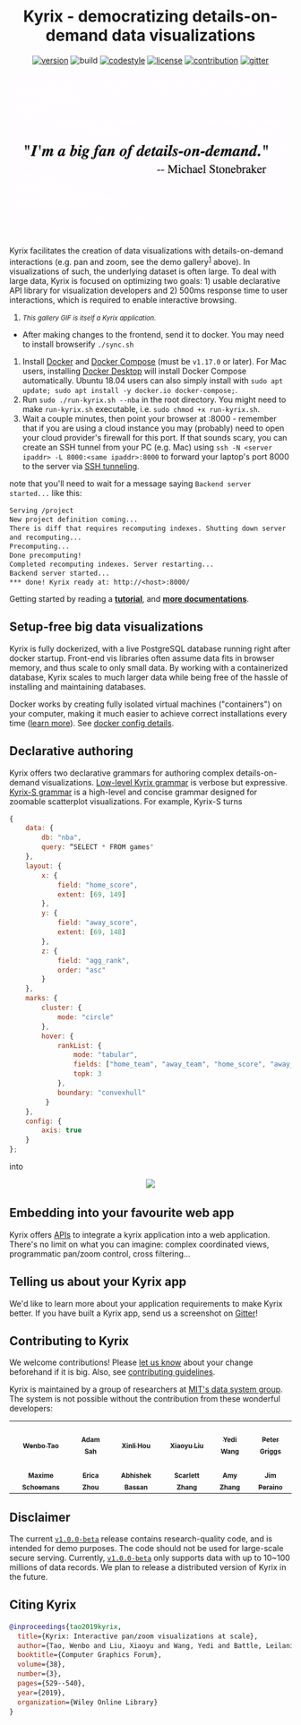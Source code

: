 <h1 align="center" style="border-bottom: none;"> Kyrix - democratizing details-on-demand data visualizations </h1>

<p align="center">
<a href="https://github.com/tracyhenry/Kyrix/releases/tag/v1.0.0-beta"><img src="https://img.shields.io/badge/release-v1.0.0--beta-orange" alt="version"/></a>
<img src="https://travis-ci.org/tracyhenry/Kyrix.svg?branch=master" alt="build"/>
<a href="https://github.com/prettier/prettier" target="_blank"><img src="https://img.shields.io/badge/code_style-prettier-ff69b4.svg" alt="codestyle"/></a>
<a href="https://github.com/tracyhenry/Kyrix/blob/master/LICENSE" target="_blank"><img src="https://img.shields.io/apm/l/atomic-design-ui.svg" alt="license"/></a>
<a href="https://github.com/tracyhenry/Kyrix/wiki/How-to-Contribute" target="_blank"><img src="https://img.shields.io/badge/contributions-welcome-brightgreen.svg?style=flat" alt="contribution"/></a>
<a href="https://gitter.im/kyrix-mit/kyrix" target="_blank"><img src="https://img.shields.io/badge/chat-gitter-yellow" alt="gitter"/></a>
</p>

<p align="center">
  <img src="https://github.com/tracyhenry/Kyrix-gallery/blob/master/gallery.gif" width="700" />
</p>

Kyrix facilitates the creation of data visualizations with details-on-demand interactions (e.g. pan and zoom, see the demo gallery<sup>[1](#f1)</sup> above). In visualizations of such, the underlying dataset is often large. To deal with large data, Kyrix is focused on optimizing two goals: 1) usable declarative API library for visualization developers and 2) 500ms response time to user interactions, which is required to enable interactive browsing. 

   1. <small id="f1"> _This gallery GIF is itself a Kyrix application._ </small>

- After making changes to the frontend, send it to docker. You may need to install browserify
```./sync.sh```

1. Install [Docker](https://docs.docker.com/engine/install/) and [Docker Compose](https://docs.docker.com/compose/install/) (must be `v1.17.0` or later). For Mac users, installing [Docker Desktop](https://docs.docker.com/docker-for-mac/install/) will install Docker Compose automatically. Ubuntu 18.04 users can also simply install with `sudo apt update; sudo apt install -y docker.io docker-compose;`.
2. Run `sudo ./run-kyrix.sh --nba` in the root directory. You might need to make `run-kyrix.sh` executable, i.e. `sudo chmod +x run-kyrix.sh`.  
3. Wait a couple minutes, then point your browser at <ip address>:8000 - remember that if you are using a cloud instance you may (probably) need to open your cloud provider's firewall for this port. If that sounds scary, you can create an SSH tunnel from your PC (e.g. Mac) using `ssh -N <server ipaddr> -L 8000:<same ipaddr>:8000` to forward your laptop's port 8000 to the server via [SSH tunneling](https://www.tecmint.com/create-ssh-tunneling-port-forwarding-in-linux/). 

note that you'll need to wait for a message saying `Backend server started...` like this:
```
Serving /project
New project definition coming...
There is diff that requires recomputing indexes. Shutting down server and recomputing...
Precomputing...
Done precomputing!
Completed recomputing indexes. Server restarting...
Backend server started...
*** done! Kyrix ready at: http://<host>:8000/
```

Getting started by reading a [**tutorial**](https://github.com/tracyhenry/Kyrix/wiki/Tutorial), and [**more documentations**](https://github.com/tracyhenry/Kyrix/wiki).

## Setup-free big data visualizations
Kyrix is fully dockerized, with a live PostgreSQL database running right after docker startup. Front-end vis libraries often assume data fits in browser memory, and thus scale to only small data. By working with a containerized database, Kyrix scales to much larger data while being free of the hassle of installing and maintaining databases. 

Docker works by creating fully isolated virtual machines ("containers") on your computer, making it much
easier to achieve correct installations every time ([learn more](https://opensource.com/resources/what-docker)). See [docker config details](https://github.com/tracyhenry/Kyrix/wiki/Docker-Config-Details). 

## Declarative authoring
Kyrix offers two declarative grammars for authoring complex details-on-demand visualizations. [Low-level Kyrix grammar](https://github.com/tracyhenry/Kyrix/wiki/API-Reference) is verbose but expressive. [Kyrix-S grammar](https://github.com/tracyhenry/Kyrix/wiki/Kyrix%E2%80%90S-API-Reference) is a high-level and concise grammar designed for zoomable scatterplot visualizations. For example, Kyrix-S turns
```javascript
{
    data: {  
        db: "nba",  
        query: “SELECT * FROM games"  
    },  
    layout: {  
        x: {  
            field: "home_score",  
            extent: [69, 149]  
        },  
        y: {  
            field: "away_score",  
            extent: [69, 148]  
        },  
        z: {  
            field: "agg_rank",  
            order: "asc"  
        }  
    },  
    marks: {  
        cluster: {  
            mode: "circle"
        },  
        hover: {  
            rankList: {  
                mode: "tabular",  
                fields: ["home_team", "away_team", "home_score", "away_score"],  
                topk: 3  
            },  
            boundary: "convexhull"  
         }  
    },  
    config: {  
        axis: true  
    }  
};
```
into
<p align="center">
<a href="https://github.com/tracyhenry/Kyrix/tree/master/compiler/examples/nba_cmv">
<img src="https://media.giphy.com/media/d7xqGWf1Q4sftNOuZd/giphy.gif" width = "375"/>
</a>
</p>

## Embedding into your favourite web app
Kyrix offers [APIs](https://github.com/tracyhenry/Kyrix/wiki/Web-Embedding) to integrate a kyrix application into a web application. There's no limit on what you can imagine: complex coordinated views, programmatic pan/zoom control, cross filtering...  

## Telling us about your Kyrix app
We'd like to learn more about your application requirements to make Kyrix better. If you have built a Kyrix app, send us a screenshot on [Gitter](https://gitter.im/kyrix-mit/kyrix)!

## Contributing to Kyrix
We welcome contributions! Please [let us know](https://gitter.im/kyrix-mit/kyrix) about your change beforehand if it is big. Also, see [contributing guidelines](https://github.com/tracyhenry/Kyrix/wiki/How-to-Contribute). 

Kyrix is maintained by a group of researchers at [MIT's data system group](http://dsg.csail.mit.edu/). The system is not possible without the contribution from these wonderful developers:
<table>
  <tr>
    <td align="center"><a href="https://github.com/tracyhenry"><img src="https://avatars2.githubusercontent.com/u/5410441?s=460&v=4" width="70px;" alt=""/><br /><sub><b>Wenbo Tao</b></sub></a><br /></td>
    <td align="center"><a href="https://github.com/asah"><img src="https://avatars3.githubusercontent.com/u/140002?s=400&v=4" width="70px;" alt=""/><br /><sub><b>Adam Sah</b></sub></a><br /></td>
    <td align="center"><a href="https://github.com/houxinli"><img src="https://avatars2.githubusercontent.com/u/23057640?s=460&u=9a5f5bb1fef5b1ea70b04157827ec6d9da0438d5&v=4" width="70px;" alt=""/><br /><sub><b>Xinli Hou</b></sub></a><br /></td>
    <td align="center"><a href="https://github.com/xiaoyu4321"><img src="https://avatars1.githubusercontent.com/u/29280476?s=460&u=446b5fec827ab6a6b1873b7f064cb4278b0c0179&v=4" width="70px;" alt=""/><br /><sub><b>Xiaoyu Liu</b></sub></a><br /></td>
    <td align="center"><a href="https://github.com/yediwang"><img src="https://avatars0.githubusercontent.com/u/31806079?s=460&u=569fb50cd58c0033932381f513f703e1f2dcca36&v=4" width="70px;" alt=""/><br /><sub><b>Yedi Wang</b></sub></a><br /></td>
    <td align="center"><a href="https://github.com/peterg17"><img src="https://avatars1.githubusercontent.com/u/2456071?s=460&u=4996c118f8e54c76c8c10839d6992cad3e6fdf5b&v=4" width="70px;" alt=""/><br /><sub><b>Peter Griggs</b></sub></a><br /</td>
  </tr>
  <tr>
        <td align="center"><a href="https://github.com/mschoema"><img src="https://avatars0.githubusercontent.com/u/32960718?s=460&v=4" width="70px;" alt=""/><br /><sub><b>Maxime Schoemans</b></sub></a><br /></td>
    <td align="center"><a href="https://github.com/ericazhou7"><img src="https://avatars3.githubusercontent.com/u/37673328?s=460&v=4" width="70px;" alt=""/><br /><sub><b>Erica Zhou</b></sub></a><br /></td>
    <td align="center"><a href="https://github.com/abhishek-bassan"><img src="https://avatars0.githubusercontent.com/u/7061250?s=460&v=4" width="70px;" alt=""/><br /><sub><b>Abhishek Bassan</b></sub></a><br /></td>
    <td align="center"><a href="https://github.com/ScarlettZ98"><img src="https://avatars3.githubusercontent.com/u/31007583?s=460&u=ab9b1b1720de52a06259757a1dd0331a879bbabc&v=4" width="70px;" alt=""/><br /><sub><b>Scarlett Zhang</b></sub></a><br /></td>
    <td align="center"><a href="https://github.com/amyzhaang"><img src="https://avatars3.githubusercontent.com/u/26984692?s=460&v=4" width="70px;" alt=""/><br /><sub><b>Amy Zhang</b></sub></a><br /></td>
    <td align="center"><a href="https://github.com/jperaino"><img src="https://avatars0.githubusercontent.com/u/7572179?s=460&u=6d57f8dd49e1c1cdf0f9ce42bb33803f8d777348&v=4" width="70px;" alt=""/><br /><sub><b>Jim Peraino</b></sub></a><br /></td>

  </tr>
  
</table>

## Disclaimer
The current [`v1.0.0-beta`](https://github.com/tracyhenry/Kyrix/releases/tag/v1.0.0-beta) release contains research-quality code, and is intended for demo purposes. The code should not be used for large-scale secure serving. Currently, [`v1.0.0-beta`](https://github.com/tracyhenry/Kyrix/releases/tag/v1.0.0-beta) only supports data with up to 10~100 millions of data records. We plan to release a distributed version of Kyrix in the future. 

## Citing Kyrix
```bibtex
@inproceedings{tao2019kyrix,
  title={Kyrix: Interactive pan/zoom visualizations at scale},
  author={Tao, Wenbo and Liu, Xiaoyu and Wang, Yedi and Battle, Leilani and Demiralp, {\c{C}}a{\u{g}}atay and Chang, Remco and Stonebraker, Michael},
  booktitle={Computer Graphics Forum},
  volume={38},
  number={3},
  pages={529--540},
  year={2019},
  organization={Wiley Online Library}
}
```
